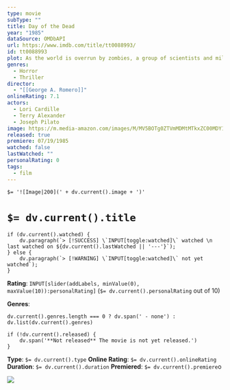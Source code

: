 ```yaml
---
type: movie
subType: ""
title: Day of the Dead
year: "1985"
dataSource: OMDbAPI
url: https://www.imdb.com/title/tt0088993/
id: tt0088993
plot: As the world is overrun by zombies, a group of scientists and military personnel sheltering in an underground bunker in Florida must decide on how they should deal with the undead horde.
genres:
  - Horror
  - Thriller
director:
  - "[[George A. Romero]]"
onlineRating: 7.1
actors:
  - Lori Cardille
  - Terry Alexander
  - Joseph Pilato
image: https://m.media-amazon.com/images/M/MV5BOTg0ZTVmMDMtMTkxZC00MDY1LTliZTUtNjg5NTAzNjAxY2Y0XkEyXkFqcGc@._V1_SX300.jpg
released: true
premiere: 07/19/1985
watched: false
lastWatched: ""
personalRating: 0
tags:
  - film
---
```


`$= '![Image|200](' + dv.current().image + ')'`

# `$= dv.current().title`

```dataviewjs
if (dv.current().watched) {
	dv.paragraph(`> [!SUCCESS] \`INPUT[toggle:watched]\` watched \n last watched on ${dv.current().lastWatched || '---'}`);
} else {
	dv.paragraph(`> [!WARNING] \`INPUT[toggle:watched]\` not yet watched`);
}
```

**Rating**:  `INPUT[slider(addLabels, minValue(0), maxValue(10)):personalRating]` (`$= dv.current().personalRating` out of 10)

**Genres**:
```dataviewjs
dv.current().genres.length === 0 ? dv.span(' - none') : dv.list(dv.current().genres)
```

```dataviewjs
if (!dv.current().released) {
	dv.span('**Not released** The movie is not yet released.')
}
```

**Type**: `$= dv.current().type`
**Online Rating**: `$= dv.current().onlineRating`
**Duration**:  `$= dv.current().duration`
**Premiered**: `$= dv.current().premiere`o

![](https://www.youtube.com/watch?v=COj7ro8AjT8)

